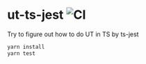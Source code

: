 # ut-ts-jest ![CI](https://github.com/TKJohn/ut-ts-jest/workflows/CI/badge.svg?branch=master)

Try to figure out how to do UT in TS by ts-jest

```bash
yarn install
yarn test
```

